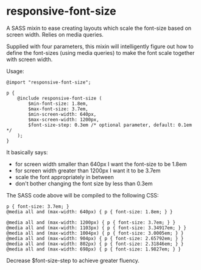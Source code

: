responsive-font-size
====================

A SASS mixin to ease creating layouts which scale the font-size based on screen width. Relies on media queries.

Supplied with four parameters, this mixin will intelligently figure out how to define the font-sizes (using media queries) to make the font scale together with screen width.

Usage:

    @import "responsive-font-size";

    p {
        @include responsive-font-size (
            $min-font-size: 1.8em,
            $max-font-size: 3.7em,
            $min-screen-width: 640px,
            $max-screen-width: 1200px,
            $font-size-step: 0.3em /* optional parameter, default: 0.1em */
        );
    } 

It basically says:

 - for screen width smaller than 640px I want the font-size to be 1.8em
 - for screen width greater than 1200px I want it to be 3.7em
 - scale the font appropriately in between
 - don't bother changing the font size by less than 0.3em

The SASS code above will be compiled to the following CSS:

    p { font-size: 3.7em; }
    @media all and (max-width: 640px) { p { font-size: 1.8em; } }
    
    @media all and (max-width: 1200px) { p { font-size: 3.7em; } }
    @media all and (max-width: 1103px) { p { font-size: 3.34917em; } }
    @media all and (max-width: 1004px) { p { font-size: 3.0005em; } }
    @media all and (max-width: 904px) { p { font-size: 2.65792em; } }
    @media all and (max-width: 802px) { p { font-size: 2.31846em; } }
    @media all and (max-width: 698px) { p { font-size: 1.9827em; } }

Decrease $font-size-step to achieve greater fluency.
